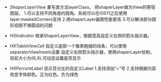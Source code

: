   
 - *ShaperLayerView*
    重写类方法layerClass， 把shaperLayer做为View的寄宿图层。
 1.可以支持不同角度的圆角。系统可以在iOS11之后使用layer.maskedCorners支持
 2.用shaperLayer画图性能更高
 3.可以解决部分圆形视图不够圆润的问题
 
- *HXIndicator*  继承ShaperLayerView，根据宽高自定义右侧的箭头指示器。

- *HXTableViewCell* 
  自定义底部一个像素粗细的线条，可以使用separatorViewInsets设置
  自定义右侧箭头指示器，使用shaperLayer绘制。目前大小为{6,9},可动态设置是否显示

- *HXPercentLabel* 显示百分比的自定义Label
 1.支持添加“+”号
 2.支持根据内容改变字体颜色。正为红色。负为绿色

